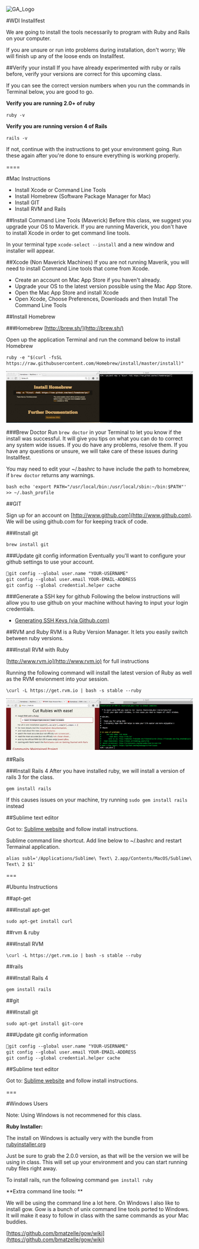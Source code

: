 ![GA_Logo](https://raw.github.com/generalassembly/ga-ruby-on-rails-for-devs/master/images/ga.png)

#WDI Installfest 


We are going to install the tools necessarily to program with Ruby and Rails on your computer.

If you are unsure or run into problems during installation, don't worry; We will finish up any of the loose ends on Installfest.
	

##Verify your install
If you have already experimented with ruby or rails before, verify your versions are correct for this upcoming class.

If you can see the correct version numbers when you run the commands in Terminal below, you are good to go.

**Verify you are running 2.0+ of ruby**

`ruby -v`

**Verify you are running version 4 of Rails**

`rails -v`

If not, continue with the instructions to get your environment going. Run these again after you're done to ensure everything is working properly.

====


#Mac Instructions
* Install Xcode or Command Line Tools
* Install Homebrew (Software Package Manager for Mac)
* Install GIT
* Install RVM and Rails
	

##Install Command Line Tools (Maverick)
Before this class, we suggest you upgrade your OS to Maverick. If you are running Maverick, you don't have to install Xcode in order to get command line tools.

In your terminal type `xcode-select --install` and a new window and installer will appear. 


##Xcode (Non Maverick Machines)
If you are not running Maverik, you will need to install Command Line tools that come from Xcode.


*	Create an account on Mac App Store if you haven't already.
*	Upgrade your OS to the latest version possible using the Mac App Store.
*	Open the Mac App Store and install Xcode
*	Open Xcode, Choose Preferences, Downloads and then Install The Command Line Tools




##Install Homebrew

###Homebrew
[http://brew.sh/](http://brew.sh/)

Open up the application Terminal and run the command below to install Homebrew

```
ruby -e "$(curl -fsSL https://raw.githubusercontent.com/Homebrew/install/master/install)"
```

![image](./install_brew.png)

###Brew Doctor
Run `brew doctor` in your Terminal to let you know if the install was successful. It will give you tips on what you can do to correct any system wide issues. If you do have any problems, resolve them. If you have any questions or unsure, we will take care of these issues during Installfest.


You may need to edit your ~/.bashrc to have include the path to homebrew, if `brew doctor` returns any warnings.

```
bash echo 'export PATH="/usr/local/bin:/usr/local/sbin:~/bin:$PATH"' >> ~/.bash_profile
```


##GIT

Sign up for an account on [http://www.github.com](http://www.github.com). We will be using github.com for for keeping track of code.


###Install git
```
brew install git
```


###Update git config information
Eventually you'll want to configure your github settings to use your account.

```
git config --global user.name "YOUR-USERNAME"
git config --global user.email YOUR-EMAIL-ADDRESS
git config --global credential.helper cache
```

###Generate a SSH key for github
Following the below instructions will allow you to use github on your machine without having to input your login credentials.

* [Generating SSH Keys (via Github.com)](https://help.github.com/articles/generating-ssh-keys)


##RVM and Ruby
RVM is a Ruby Version Manager. It lets you easily switch between ruby versions.

###Install RVM with Ruby

[http://www.rvm.io](http://www.rvm.io) for full instructions


Running the following command will install the latest version of Ruby as well as the RVM envionment into your session.

```
\curl -L https://get.rvm.io | bash -s stable --ruby
```

![image](./install_rvm.png)


##Rails

###Install Rails 4
After you have installed ruby, we will install a version of rails 3 for the class.

```
gem install rails
```
If this causes issues on your machine, try running `sudo gem install rails` instead


##Sublime text editor

Got to: [Sublime website](http://www.sublimetext.com/) and follow install instructions.

Sublime command line shortcut. Add line below to ~/.bashrc and restart Termainal application.

	alias subl='/Applications/Sublime\ Text\ 2.app/Contents/MacOS/Sublime\ Text\ 2 $1'


===

#Ubuntu Instructions 



##apt-get

###Install apt-get
```
sudo apt-get install curl
```

##rvm & ruby

###Install RVM
```
\curl -L https://get.rvm.io | bash -s stable --ruby
```


##rails

###Install Rails 4
```
gem install rails
```


##git

###Install git
```
sudo apt-get install git-core
```

###Update git config information

```
git config --global user.name "YOUR-USERNAME"
git config --global user.email YOUR-EMAIL-ADDRESS
git config --global credential.helper cache
```

##Sublime text editor

Got to: [Sublime website](http://www.sublimetext.com/) and follow install instructions.

===

#Windows Users

Note: Using Windows is not recommened for this class.

**Ruby Installer:**

The install on Windows is actually very with the bundle from [rubyinstaller.org](http://www.rubyinstaller.org)

Just be sure to grab the 2.0.0 version, as that will be the version we will be using in class. This will set up your environment and you can start running ruby files right away. 

To install rails, run the following command `gem install ruby`


**Extra command line tools: **

We will be using the command line a lot here. On Windows I also like to install gow. Gow is a bunch of unix command line tools ported to Windows. It will make it easy to follow in class with the same commands as your Mac buddies. 

[https://github.com/bmatzelle/gow/wiki](https://github.com/bmatzelle/gow/wiki)
